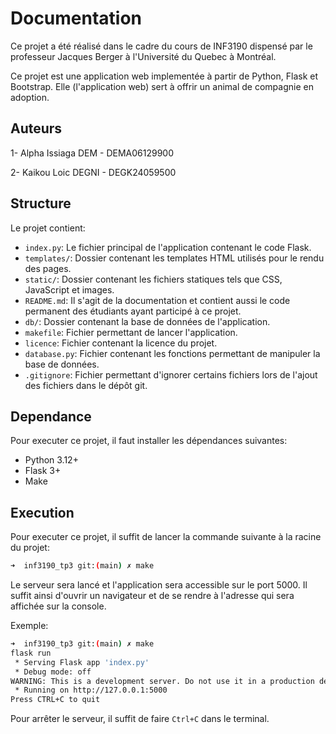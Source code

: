 # Documentation

Ce projet a été réalisé dans le cadre du cours de INF3190 dispensé par le professeur Jacques Berger à l'Université du Quebec à Montréal.

Ce projet est une application web implementée à partir de Python, Flask et Bootstrap. Elle (l'application web) sert à offrir un animal de compagnie en adoption.

## Auteurs

1- Alpha Issiaga DEM - DEMA06129900

2- Kaikou Loic DEGNI - DEGK24059500

## Structure

Le projet contient:

- `index.py`: Le fichier principal de l'application contenant le code Flask.
- `templates/`: Dossier contenant les templates HTML utilisés pour le rendu des pages.
- `static/`: Dossier contenant les fichiers statiques tels que CSS, JavaScript et images.
- `README.md`: Il s'agit de la documentation et contient aussi le code permanent des étudiants ayant participé à ce projet.
- `db/`: Dossier contenant la base de données de l'application.
- `makefile`: Fichier permettant de lancer l'application.
- `licence`: Fichier contenant la licence du projet.
- `database.py`: Fichier contenant les fonctions permettant de manipuler la base de données.
- `.gitignore`: Fichier permettant d'ignorer certains fichiers lors de l'ajout des fichiers dans le dépôt git.

## Dependance

Pour executer ce projet, il faut installer les dépendances suivantes:

- Python 3.12+
- Flask 3+
- Make

## Execution

Pour executer ce projet, il suffit de lancer la commande suivante à la racine du projet:

```bash
➜  inf3190_tp3 git:(main) ✗ make
```

Le serveur sera lancé et l'application sera accessible sur le port 5000. Il suffit ainsi d'ouvrir un navigateur et de se rendre à l'adresse qui sera affichée sur la console.

Exemple:

```bash
➜  inf3190_tp3 git:(main) ✗ make
flask run
 * Serving Flask app 'index.py'
 * Debug mode: off
WARNING: This is a development server. Do not use it in a production deployment. Use a production WSGI server instead.
 * Running on http://127.0.0.1:5000
Press CTRL+C to quit
```

Pour arrêter le serveur, il suffit de faire `Ctrl+C` dans le terminal.
